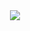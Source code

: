<div align="center">
<img src="![iluvcats2002 - 1732804169323393526](https://github.com/user-attachments/assets/15b07b1f-78e8-4335-b5e8-9c077de4a01a)"/>
</div><br>
